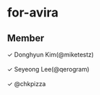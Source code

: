 # for-avira

## Member
 ✓ Donghyun Kim(@miketestz)<br><br>
 ✓ Seyeong Lee(@qerogram)<br><br>
 ✓ @chkpizza